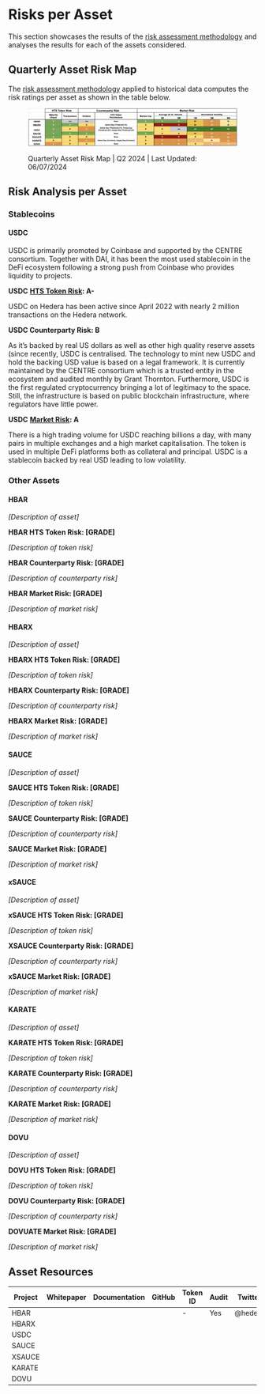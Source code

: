 # Risks per Asset

This section showcases the results of the [risk assessment methodology](methodology.md) and analyses the results for each of the assets considered.

## Quarterly Asset Risk Map

The [risk assessment methodology](methodology.md) applied to historical data computes the risk ratings per asset as shown in the table below.

<figure><img src="../.gitbook/assets/image (3).png" alt=""><figcaption><p> Quarterly Asset Risk Map | Q2 2024 | Last Updated: 06/07/2024</p></figcaption></figure>

## Risk Analysis per Asset <a href="#risk-analysis-per-asset" id="risk-analysis-per-asset"></a>

### Stablecoins <a href="#stablecoins" id="stablecoins"></a>

#### USDC

USDC is primarily promoted by Coinbase and supported by the CENTRE consortium. Together with DAI, it has been the most used stablecoin in the DeFi ecosystem following a strong push from Coinbase who provides liquidity to projects.

**USDC** [**HTS Token Risk**](https://hashscan.io/mainnet/token/0.0.456858)**: A-**

USDC on Hedera has been active since April 2022 with nearly 2 million transactions on the Hedera network.

**USDC Counterparty Risk: B**

As it’s backed by real US dollars as well as other high quality reserve assets (since recently, USDC is centralised. The technology to mint new USDC and hold the backing USD value is based on a legal framework. It is currently maintained by the CENTRE consortium which is a trusted entity in the ecosystem and audited monthly by Grant Thornton. Furthermore, USDC is the first regulated cryptocurrency bringing a lot of legitimacy to the space. Still, the infrastructure is based on public blockchain infrastructure, where regulators have little power.

**USDC** [**Market Risk**](https://coinmarketcap.com/currencies/usd-coin/)**: A**

There is a high trading volume for USDC reaching billions a day, with many pairs in multiple exchanges and a high market capitalisation. The token is used in multiple DeFi platforms both as collateral and principal. USDC is a stablecoin backed by real USD leading to low volatility.

### Other Assets  <a href="#stablecoins" id="stablecoins"></a>

#### HBAR

_\[Description of asset]_

**HBAR HTS Token Risk: \[GRADE]**

_\[Description of token risk]_

**HBAR Counterparty Risk: \[GRADE]**

_\[Description of counterparty risk]_

**HBAR Market Risk: \[GRADE]**

_\[Description of market risk]_

#### HBARX

_\[Description of asset]_

**HBARX HTS Token Risk: \[GRADE]**

_\[Description of token risk]_

**HBARX Counterparty Risk: \[GRADE]**

_\[Description of counterparty risk]_

**HBARX Market Risk: \[GRADE]**

_\[Description of market risk]_

#### SAUCE

_\[Description of asset]_

**SAUCE HTS Token Risk: \[GRADE]**

_\[Description of token risk]_

**SAUCE Counterparty Risk: \[GRADE]**

_\[Description of counterparty risk]_

**SAUCE Market Risk: \[GRADE]**

_\[Description of market risk]_

#### xSAUCE

_\[Description of asset]_

**xSAUCE HTS Token Risk: \[GRADE]**

_\[Description of token risk]_

**XSAUCE Counterparty Risk: \[GRADE]**

_\[Description of counterparty risk]_

**xSAUCE Market Risk: \[GRADE]**

_\[Description of market risk]_

#### KARATE

_\[Description of asset]_

**KARATE HTS Token Risk: \[GRADE]**

_\[Description of token risk]_

**KARATE Counterparty Risk: \[GRADE]**

_\[Description of counterparty risk]_

**KARATE Market Risk: \[GRADE]**

_\[Description of market risk]_

#### DOVU

_\[Description of asset]_

**DOVU HTS Token Risk: \[GRADE]**

_\[Description of token risk]_

**DOVU Counterparty Risk: \[GRADE]**

_\[Description of counterparty risk]_

**DOVUATE Market Risk: \[GRADE]**

_\[Description of market risk]_

## Asset Resources

<table><thead><tr><th width="136">Project</th><th width="139">Whitepaper</th><th width="155">Documentation</th><th width="82">GitHub</th><th>Token ID</th><th>Audit</th><th>Twitter</th></tr></thead><tbody><tr><td>HBAR</td><td></td><td></td><td></td><td>-</td><td>Yes</td><td>@hedera</td></tr><tr><td>HBARX</td><td></td><td></td><td></td><td></td><td></td><td></td></tr><tr><td>USDC</td><td></td><td></td><td></td><td></td><td></td><td></td></tr><tr><td>SAUCE</td><td></td><td></td><td></td><td></td><td></td><td></td></tr><tr><td>XSAUCE</td><td></td><td></td><td></td><td></td><td></td><td></td></tr><tr><td>KARATE</td><td></td><td></td><td></td><td></td><td></td><td></td></tr><tr><td>DOVU</td><td></td><td></td><td></td><td></td><td></td><td></td></tr></tbody></table>
